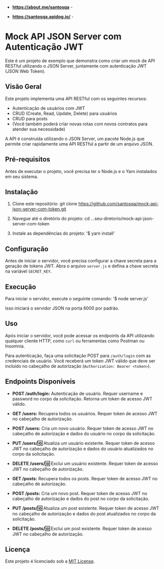 - **https://about.me/santosqa** -

- **https://santosqa.apidog.io/** -

# Mock API JSON Server com Autenticação JWT

Este é um projeto de exemplo que demonstra como criar um mock de API RESTful utilizando o JSON Server, juntamente com autenticação JWT (JSON Web Token).

## Visão Geral

Este projeto implementa uma API RESTful com os seguintes recursos:

- Autenticação de usuários com JWT
- CRUD (Create, Read, Update, Delete) para usuários
- CRUD para posts
- (Você também poderá criar novas rotas com novos contratos para atender sua necessidade)

A API é construída utilizando o JSON Server, um pacote Node.js que permite criar rapidamente uma API RESTful a partir de um arquivo JSON.

## Pré-requisitos

Antes de executar o projeto, você precisa ter o Node.js e o Yarn instalados em seu sistema.

## Instalação

1. Clone este repositório:
git clone https://github.com/santosqa/mock-api-json-server-com-token.git


2. Navegue até o diretório do projeto:
cd ...seu-diretorio/mock-api-json-server-com-token


3. Instale as dependências do projeto:
  '$ yarn install'


## Configuração

Antes de iniciar o servidor, você precisa configurar a chave secreta para a geração de tokens JWT. 
Abra o arquivo `server.js` e defina a chave secreta na variável `SECRET_KEY`.


## Execução

Para iniciar o servidor, execute o seguinte comando:
  '$ node server.js'

Isso iniciará o servidor JSON na porta 6000 por padrão.


## Uso

Após iniciar o servidor, você pode acessar os endpoints da API utilizando qualquer cliente HTTP, como `curl` ou ferramentas como Postman ou Insomnia.

Para autenticação, faça uma solicitação POST para `/auth/login` com as credenciais de usuário. Você receberá um token JWT válido que deve ser incluído no cabeçalho de autorização (`Authorization: Bearer <token>`).


## Endpoints Disponíveis

- **POST /auth/login:** Autenticação de usuário. Requer username e password no corpo da solicitação. Retorna um token de acesso JWT válido.

- **GET /users:** Recupera todos os usuários. Requer token de acesso JWT no cabeçalho de autorização.

- **POST /users:** Cria um novo usuário. Requer token de acesso JWT no cabeçalho de autorização e dados do usuário no corpo da solicitação.

- **PUT /users/:id:** Atualiza um usuário existente. Requer token de acesso JWT no cabeçalho de autorização e dados do usuário atualizados no corpo da solicitação.

- **DELETE /users/:id:** Exclui um usuário existente. Requer token de acesso JWT no cabeçalho de autorização.

- **GET /posts:** Recupera todos os posts. Requer token de acesso JWT no cabeçalho de autorização.

- **POST /posts:** Cria um novo post. Requer token de acesso JWT no cabeçalho de autorização e dados do post no corpo da solicitação.

- **PUT /posts/:id:** Atualiza um post existente. Requer token de acesso JWT no cabeçalho de autorização e dados do post atualizados no corpo da solicitação.

- **DELETE /posts/:id:** Exclui um post existente. Requer token de acesso JWT no cabeçalho de autorização.



## Licença

Este projeto é licenciado sob a [MIT License](LICENSE).







